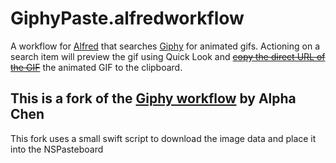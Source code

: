 # Giphy**Paste**.alfredworkflow

A workflow for [Alfred][alfred] that searches [Giphy][giphy] for animated gifs.
Actioning on a search item will preview the gif using Quick Look and [~~copy the direct URL of the GIF~~][older] the animated GIF to the clipboard.

## This is a fork of the [Giphy workflow][older] by Alpha Chen

This fork uses a small swift script to download the image data and place it into the NSPasteboard

[alfred]: https://www.alfredapp.com/
[giphy]: http://giphy.com/
[older]: https://github.com/kejadlen/giphy.alfredworkflow
